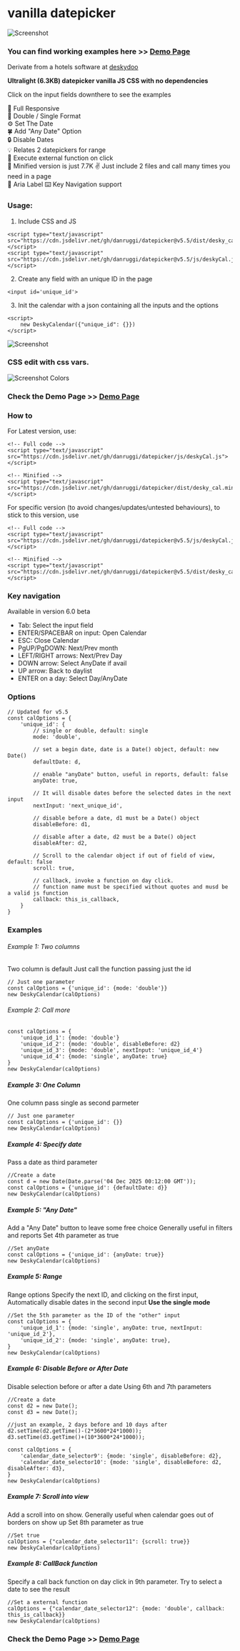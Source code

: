 # vanilla datepicker

  
   
![Screenshot](https://danruggi.github.io/datepicker/assets/deskycal_presentation_874.webp)
### You can find working examples here >> [Demo Page](https://danruggi.github.io/datepicker/)
Derivate from a hotels software at [deskydoo](https://www.deskydoo.com)
  
**Ultralight (6.3KB) datepicker vanilla JS CSS with no dependencies**  

Click on the input fields downthere to see the examples  

📳 Full Responsive   
🌱 Double / Single Format  
⚙️ Set The Date  
🍀 Add "Any Date" Option  
🔒 Disable Dates  
💡 Relates 2 datepickers for range  
📎 Execute external function on click  
🤏 Minified version is just 7.7K
✌️ Just include 2 files and call many times you need in a page  
📅 Aria Label
⌨️ Key Navigation support

### Usage:

1. Include CSS and JS  

```
<script type="text/javascript" src="https://cdn.jsdelivr.net/gh/danruggi/datepicker@v5.5/dist/desky_cal.min.js"></script>
<script type="text/javascript" src="https://cdn.jsdelivr.net/gh/danruggi/datepicker@v5.5/js/deskyCal.js"></script>
```
  
2. Create any field with an unique ID in the page  
```
<input id='unique_id'>
```  
  
3. Init the calendar with a json containing all the inputs and the options
```
<script>
    new DeskyCalendar({"unique_id": {}})
</script>
```

![Screenshot](https://danruggi.github.io/datepicker/assets/screen1.png)

### CSS edit with css vars.
![Screenshot Colors](https://danruggi.github.io/datepicker/assets/screenColors.webp) 
### Check the Demo Page >> [Demo Page](https://danruggi.github.io/datepicker/)

### How to
For Latest version, use:
```
<!-- Full code -->
<script type="text/javascript" src="https://cdn.jsdelivr.net/gh/danruggi/datepicker/js/deskyCal.js"></script>

<!-- Minified -->
<script type="text/javascript" src="https://cdn.jsdelivr.net/gh/danruggi/datepicker/dist/desky_cal.min.js"></script>
```

For specific version (to avoid changes/updates/untested behaviours), to stick to this version, use
```
<!-- Full code -->
<script type="text/javascript" src="https://cdn.jsdelivr.net/gh/danruggi/datepicker@v5.5/js/deskyCal.js"></script>

<!-- Minified -->
<script type="text/javascript" src="https://cdn.jsdelivr.net/gh/danruggi/datepicker@v5.5/dist/desky_cal.min.js"></script>
```

### Key navigation
Available in version 6.0 beta
- Tab: Select the input field
- ENTER/SPACEBAR on input: Open Calendar
- ESC: Close Calendar
- PgUP/PgDOWN: Next/Prev month
- LEFT/RIGHT arrows: Next/Prev Day
- DOWN arrow: Select AnyDate if avail
- UP arrow: Back to daylist
- ENTER on a day: Select Day/AnyDate


### Options
```
// Updated for v5.5
const calOptions = {
    'unique_id': {
        // single or double, default: single
        mode: 'double',

        // set a begin date, date is a Date() object, default: new Date()
        defaultDate: d,

        // enable "anyDate" button, useful in reports, default: false
        anyDate: true,

        // It will disable dates before the selected dates in the next input
        nextInput: 'next_unique_id',

        // disable before a date, d1 must be a Date() object
        disableBefore: d1,

        // disable after a date, d2 must be a Date() object
        disableAfter: d2,

        // Scroll to the calendar object if out of field of view, default: false
        scroll: true,

        // callback, invoke a function on day click.
        // function name must be specified without quotes and musd be a valid js function
        callback: this_is_callback,
    }
}
```

### Examples  

###### Example 1: Two columns
Two column is default Just call the function passing just the id
```
// Just one parameter
const calOptions = {'unique_id': {mode: 'double'}}
new DeskyCalendar(calOptions)
```

###### Example 2: Call more

```
const calOptions = {
    'unique_id_1': {mode: 'double'}
    'unique_id_2': {mode: 'double', disableBefore: d2}
    'unique_id_3': {mode: 'double', nextInput: 'unique_id_4'}
    'unique_id_4': {mode: 'single', anyDate: true}
}
new DeskyCalendar(calOptions)
```


##### Example 3: One Column
One column pass single as second parmeter
```
// Just one parameter
const calOptions = {'unique_id': {}}
new DeskyCalendar(calOptions)
```
  
##### Example 4: Specify date
Pass a date as third parameter
```
//Create a date
const d = new Date(Date.parse('04 Dec 2025 00:12:00 GMT'));
const calOptions = {'unique_id': {defaultDate: d}}
new DeskyCalendar(calOptions)
```
  
##### Example 5: "Any Date"
Add a "Any Date" button to leave some free choice
Generally useful in filters and reports
Set 4th parameter as true
```
//Set anyDate
const calOptions = {'unique_id': {anyDate: true}}
new DeskyCalendar(calOptions)
```

##### Example 5: Range
Range options Specify the next ID, and clicking on the first input,
Automatically disable dates in the second input
**Use the single mode**
```
//Set the 5th parameter as the ID of the "other" input
const calOptions = {
    'unique_id_1': {mode: 'single', anyDate: true, nextInput: 'unique_id_2'},
    'unique_id_2': {mode: 'single', anyDate: true},
}
new DeskyCalendar(calOptions)

```

##### Example 6: Disable Before or After Date
Disable selection before or after a date
Using 6th and 7th parameters
```
//Create a date
const d2 = new Date();
const d3 = new Date();

//just an example, 2 days before and 10 days after
d2.setTime(d2.getTime()-(2*3600*24*1000));
d3.setTime(d3.getTime()+(10*3600*24*1000));

const calOptions = {
    'calendar_date_selector9': {mode: 'single', disableBefore: d2},
    'calendar_date_selector10': {mode: 'single', disableBefore: d2, disableAfter: d3},
}
new DeskyCalendar(calOptions)

```
  
##### Example 7: Scroll into view
Add a scroll into on show.
Generally useful when calendar goes out of borders on show up
Set 8th parameter as true
```
//Set true
calOptions = {"calendar_date_selector11": {scroll: true}}
new DeskyCalendar(calOptions)
```
  
##### Example 8: CallBack function
Specify a call back function on day click
in 9th parameter.
Try to select a date to see the result
```
//Set a external function
calOptions = {"calendar_date_selector12": {mode: 'double', callback: this_is_callback}}
new DeskyCalendar(calOptions)
```

### Check the Demo Page >> [Demo Page](https://danruggi.github.io/datepicker/)
